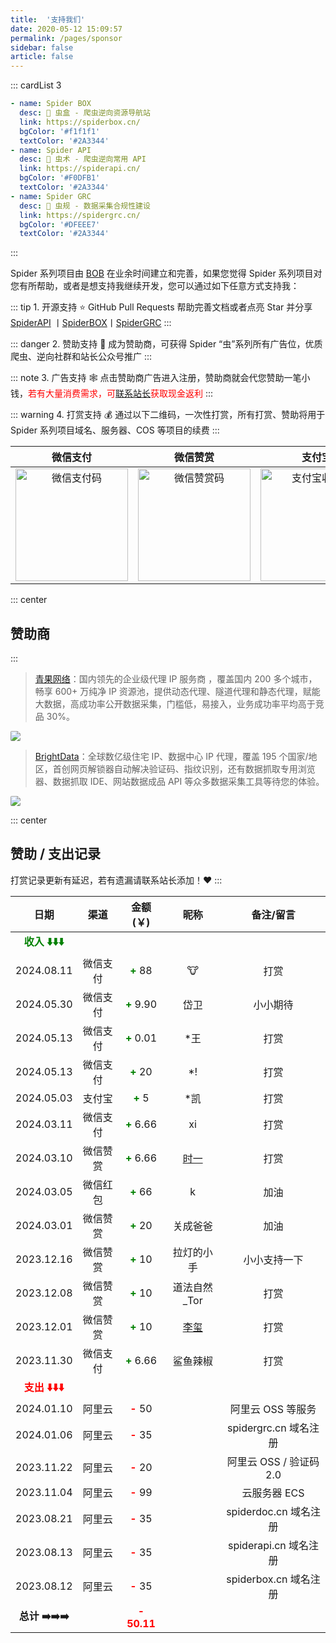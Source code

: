 ```yaml
---
title:  '支持我们'
date: 2020-05-12 15:09:57
permalink: /pages/sponsor
sidebar: false
article: false
---
```


::: cardList 3
```yaml
- name: Spider BOX
  desc: 🚀 虫盒 - 爬虫逆向资源导航站
  link: https://spiderbox.cn/
  bgColor: '#f1f1f1'
  textColor: '#2A3344'
- name: Spider API
  desc: 🚀 虫术 - 爬虫逆向常用 API
  link: https://spiderapi.cn/
  bgColor: '#F0DFB1'
  textColor: '#2A3344'
- name: Spider GRC
  desc: 🚀 虫规 - 数据采集合规性建设
  link: https://spidergrc.cn/
  bgColor: '#DFEEE7'
  textColor: '#2A3344'
```
:::

Spider 系列项目由 [BOB](https://www.itbob.cn/about/) 在业余时间建立和完善，如果您觉得 Spider 系列项目对您有所帮助，或者是想支持我继续开发，您可以通过如下任意方式支持我：

::: tip 1. 开源支持
:star: GitHub Pull Requests 帮助完善文档或者点亮 Star 并分享 [SpiderAPI](https://github.com/TRHX/SpiderAPI) 丨[SpiderBOX](https://github.com/TRHX/SpiderBOX)丨[SpiderGRC](https://github.com/TRHX/SpiderGRC)
:::

::: danger 2. 赞助支持
:tada: 成为赞助商，可获得 Spider “虫”系列所有广告位，优质爬虫、逆向社群和站长公众号推广
:::

::: note 3. 广告支持
:spider_web: 点击赞助商广告进入注册，赞助商就会代您赞助一笔小钱，<font color=red>若有大量消费需求，可[联系站长](/#💡-反馈交流)获取现金返利</font>
:::

::: warning 4. 打赏支持
:moneybag: 通过以下二维码，一次性打赏，所有打赏、赞助将用于 Spider 系列项目域名、服务器、COS 等项目的续费
:::

|                                                                         微信支付                                                                          |                                                                         微信赞赏                                                                          |                                                                         支付宝                                                                          |
|:-----------------------------------------------------------------------------------------------------------------------------------------------------:|:-----------------------------------------------------------------------------------------------------------------------------------------------------:|:----------------------------------------------------------------------------------------------------------------------------------------------------:|
| <a :href="$withBase('/img/qrcode/wxzf.png')" target="_blank"><img :src="$withBase('/img/qrcode/wxzf.png')" class="no-zoom" alt="微信支付码" width=180></a> | <a :href="$withBase('/img/qrcode/wxzs.png')" target="_blank"><img :src="$withBase('/img/qrcode/wxzs.png')" class="no-zoom" alt="微信赞赏码" width=180></a> | <a :href="$withBase('/img/qrcode/zfb.png')" target="_blank"><img :src="$withBase('/img/qrcode/zfb.png')" class="no-zoom" alt="支付宝收款码" width=180></a> |

::: center
## 赞助商
:::
> [青果网络](https://www.qg.net/product/proxyip.html?source=spiderapi-b)：国内领先的企业级代理 IP 服务商 ，覆盖国内 200 多个城市，畅享 600+ 万纯净 IP 资源池，提供动态代理、隧道代理和静态代理，赋能大数据，高成功率公开数据采集，门槛低，易接入，业务成功率平均高于竞品 30%。

<a href="https://www.qg.net/product/proxyip.html?source=spiderapi-b" target="_blank"><img src="https://static.spiderapi.cn/spiderbox/images/ads/qg3.jpg" class="no-zoom" style="border-radius: 2px;"></a>

> [BrightData](https://get.brightdata.com/17arn8)：全球数亿级住宅 IP、数据中心 IP 代理，覆盖 195 个国家/地区，首创网页解锁器自动解决验证码、指纹识别，还有数据抓取专用浏览器、数据抓取 IDE、网站数据成品 API 等众多数据采集工具等待您的体验。

<a href="https://get.brightdata.com/17arn8" target="_blank"><img src="https://static.spiderapi.cn/spiderbox/images/ads/brightdata2.png" class="no-zoom" style="border-radius: 2px;"></a>

::: center
## 赞助 / 支出记录
打赏记录更新有延迟，若有遗漏请联系站长添加！:heart:
:::



|                    日期                    |  渠道  |                金额 (￥)                 |                     昵称                      |       备注/留言       |
|:----------------------------------------:|:----:|:-------------------------------------:|:-------------------------------------------:|:-----------------:|
| <font color='green'>**收入 ⬇️⬇️⬇️**</font> |
|                2024.08.11                | 微信支付  |  **<font color='green'>+</font>** 88  |                     🐮                      |       打赏        |
|                2024.05.30                | 微信支付  | **<font color='green'>+</font>** 9.90 |                     岱卫                      |       小小期待        |
|                2024.05.13                | 微信支付  | **<font color='green'>+</font>** 0.01 |                     *王                      |        打赏         |
|                2024.05.13                | 微信支付  |  **<font color='green'>+</font>** 20  |                     *!                      |        打赏         |
|                2024.05.03                | 支付宝  |  **<font color='green'>+</font>** 5   |                     *凯                      |        打赏         |
|                2024.03.11                | 微信支付 | **<font color='green'>+</font>** 6.66 |                     xi                      |        打赏         |
|                2024.03.10                | 微信赞赏 | **<font color='green'>+</font>** 6.66 | [时一](https://blog.csdn.net/weixin_43411585) |        打赏         |
|                2024.03.05                | 微信红包 |  **<font color='green'>+</font>** 66  |                      k                      |        加油         |
|                2024.03.01                | 微信赞赏 |  **<font color='green'>+</font>** 20  |                    关成爸爸                     |        加油         |
|                2023.12.16                | 微信赞赏 |  **<font color='green'>+</font>** 10  |                    拉灯的小手                    |      小小支持一下       |
|                2023.12.08                | 微信赞赏 |  **<font color='green'>+</font>** 10  |                  道法自然_Tor                   |        打赏         |
|                2023.12.01                | 微信赞赏 |  **<font color='green'>+</font>** 10  | [李玺](https://blog.csdn.net/weixin_43582101) |        打赏         |
|                2023.11.30                | 微信支付 | **<font color='green'>+</font>** 6.66 |                    鲨鱼辣椒                     |        打赏         |
|  <font color='red'>**支出 ⬇️⬇️⬇️**</font>  |
|                2024.01.10                | 阿里云  |   **<font color='red'>-</font>** 50   |                                             |    阿里云 OSS 等服务    |
|                2024.01.06                | 阿里云  |   **<font color='red'>-</font>** 35   |                                             | spidergrc.cn 域名注册 |
|                2023.11.22                | 阿里云  |   **<font color='red'>-</font>** 20   |                                             | 阿里云 OSS / 验证码 2.0 |
|                2023.11.04                | 阿里云  |   **<font color='red'>-</font>** 99   |                                             |     云服务器 ECS      |
|                2023.08.21                | 阿里云  |   **<font color='red'>-</font>** 35   |                                             | spiderdoc.cn 域名注册 |
|                2023.08.13                | 阿里云  |   **<font color='red'>-</font>** 35   |                                             | spiderapi.cn 域名注册 |
|                2023.08.12                | 阿里云  |   **<font color='red'>-</font>** 35   |                                             | spiderbox.cn 域名注册 |
|              **总计 ➡️➡️➡️**               |      | **<font color='red'>- 50.11</font>** |                                             |                   |
